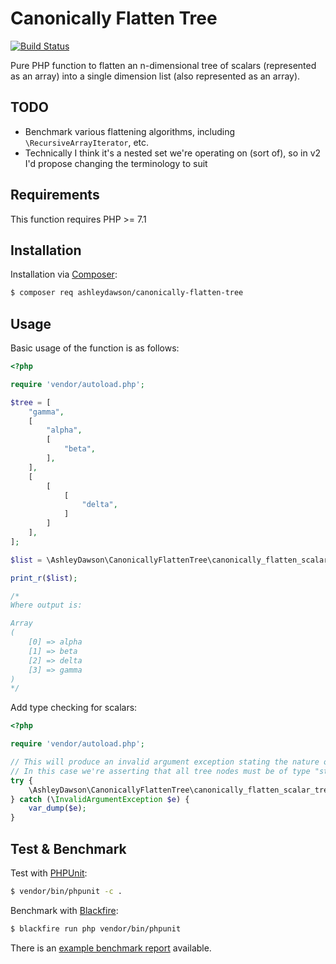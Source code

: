 Canonically Flatten Tree
========================

[![Build Status](https://travis-ci.org/AshleyDawson/CanonicallyFlattenTree.svg?branch=master)](https://travis-ci.org/AshleyDawson/CanonicallyFlattenTree)

Pure PHP function to flatten an n-dimensional tree of scalars (represented as an array) into
a single dimension list (also represented as an array).

TODO
----

* Benchmark various flattening algorithms, including `\RecursiveArrayIterator`, etc.
* Technically I think it's a nested set we're operating on (sort of), so in v2 I'd propose changing the terminology to suit

Requirements
------------

This function requires PHP >= 7.1

Installation
------------

Installation via [Composer](https://getcomposer.org/):

```bash
$ composer req ashleydawson/canonically-flatten-tree
```

Usage
-----

Basic usage of the function is as follows:

```php
<?php

require 'vendor/autoload.php';

$tree = [
    "gamma", 
    [
        "alpha", 
        [
            "beta",
        ],
    ], 
    [
        [
            [
                "delta",
            ]
        ]
    ],
];

$list = \AshleyDawson\CanonicallyFlattenTree\canonically_flatten_scalar_tree($tree);

print_r($list);

/*
Where output is:

Array
(
    [0] => alpha
    [1] => beta
    [2] => delta
    [3] => gamma
)
*/
```

Add type checking for scalars:

```php
<?php

require 'vendor/autoload.php';

// This will produce an invalid argument exception stating the nature of the type failure and at what level
// In this case we're asserting that all tree nodes must be of type "string"
try {
    \AshleyDawson\CanonicallyFlattenTree\canonically_flatten_scalar_tree(['alpha', [8]], 'string');
} catch (\InvalidArgumentException $e) {
    var_dump($e);
}

```

Test & Benchmark
----------------

Test with [PHPUnit](https://phpunit.de/):

```bash 
$ vendor/bin/phpunit -c .
```

Benchmark with [Blackfire](https://blackfire.io/):

```bash
$ blackfire run php vendor/bin/phpunit 
```

There is an [example benchmark report](https://blackfire.io/profiles/3c6772a5-8c64-477d-9f8a-c80698ad9ff9/graph) available.
